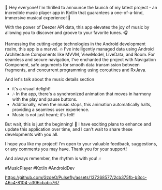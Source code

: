 🎵 Hey everyone! I'm thrilled to announce the launch of my latest project - an incredible music player app in Kotlin that guarantees a one-of-a-kind, immersive musical experience! 🚀

With the power of Deezer API data, this app elevates the joy of music by allowing you to discover and groove to your favorite tunes. 🎧

Harnessing the cutting-edge technologies in the Android development realm, this app is a marvel. 
🔥 I've intelligently managed data using Android Architecture Components like MVVM, ViewModel, LiveData, and Room. For seamless and secure navigation, I've enchanted the project with Navigation Component,
safe arguments for smooth data transmission between fragments, and concurrent programming using coroutines and RxJava.

And let's talk about the music details section
- it's a visual delight!
- 🎶 In the app, there's a synchronized animation that moves in harmony with the play and pause buttons.
- Additionally, when the music stops, this animation automatically halts, providing a seamless user experience. 
- Music is not just heard; it's felt!

But wait, this is just the beginning! 
🌟 I have exciting plans to enhance and update this application over time, and I can't wait to share these developments with you all.

I hope you like my project! I'm open to your valuable feedback, suggestions, or any comments you may have. Thank you for your support!

And always remember, the rhythm is with you! 🎶 

#MusicPlayer #Kotlin #AndroidDev

https://github.com/GzdeO/Pulsefly/assets/137268577/2cb375fb-b3cc-46c4-8104-a306cbabc767


